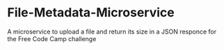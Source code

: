 # File-Metadata-Microservice
A microservice to upload a file and return its size in a JSON responce for the Free Code Camp challenge
